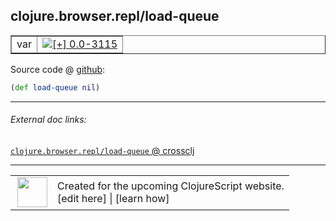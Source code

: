 ## clojure.browser.repl/load-queue



 <table border="1">
<tr>
<td>var</td>
<td><a href="https://github.com/cljsinfo/cljs-api-docs/tree/0.0-3115"><img valign="middle" alt="[+] 0.0-3115" title="Added in 0.0-3115" src="https://img.shields.io/badge/+-0.0--3115-lightgrey.svg"></a> </td>
</tr>
</table>









Source code @ [github](https://github.com/clojure/clojurescript/blob/r1.7.145/src/main/cljs/clojure/browser/repl.cljs#L123):

```clj
(def load-queue nil)
```

<!--
Repo - tag - source tree - lines:

 <pre>
clojurescript @ r1.7.145
└── src
    └── main
        └── cljs
            └── clojure
                └── browser
                    └── <ins>[repl.cljs:123](https://github.com/clojure/clojurescript/blob/r1.7.145/src/main/cljs/clojure/browser/repl.cljs#L123)</ins>
</pre>

-->

---



###### External doc links:

[`clojure.browser.repl/load-queue` @ crossclj](http://crossclj.info/fun/clojure.browser.repl.cljs/load-queue.html)<br>

---

 <table>
<tr><td>
<img valign="middle" align="right" width="48px" src="http://i.imgur.com/Hi20huC.png">
</td><td>
Created for the upcoming ClojureScript website.<br>
[edit here] | [learn how]
</td></tr></table>

[edit here]:https://github.com/cljsinfo/cljs-api-docs/blob/master/cljsdoc/clojure.browser.repl/load-queue.cljsdoc
[learn how]:https://github.com/cljsinfo/cljs-api-docs/wiki/cljsdoc-files

<!--

This information was too distracting to show to readers, but I'll leave it
commented here since it is helpful to:

- pretty-print the data used to generate this document
- and show how to retrieve that data



The API data for this symbol:

```clj
{:ns "clojure.browser.repl",
 :name "load-queue",
 :type "var",
 :source {:code "(def load-queue nil)",
          :title "Source code",
          :repo "clojurescript",
          :tag "r1.7.145",
          :filename "src/main/cljs/clojure/browser/repl.cljs",
          :lines [123]},
 :full-name "clojure.browser.repl/load-queue",
 :full-name-encode "clojure.browser.repl/load-queue",
 :history [["+" "0.0-3115"]]}

```

Retrieve the API data for this symbol:

```clj
;; from Clojure REPL
(require '[clojure.edn :as edn])
(-> (slurp "https://raw.githubusercontent.com/cljsinfo/cljs-api-docs/catalog/cljs-api.edn")
    (edn/read-string)
    (get-in [:symbols "clojure.browser.repl/load-queue"]))
```

-->
